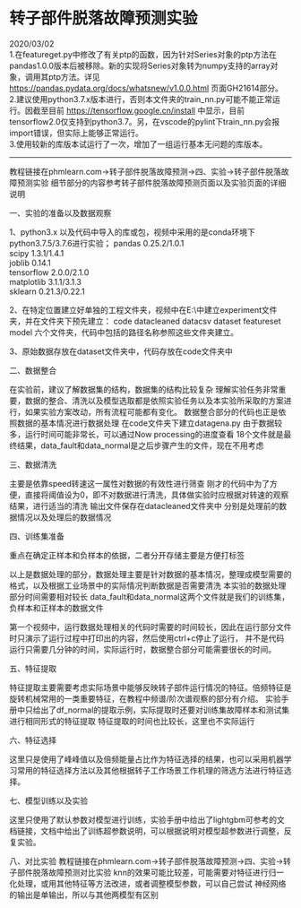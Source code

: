 # 转子部件脱落故障预测实验


2020/03/02   
1.在featureget.py中修改了有关ptp的函数，因为针对Series对象的ptp方法在pandas1.0.0版本后被移除。新的实现将Series对象转为numpy支持的array对象，调用其ptp方法。详见 https://pandas.pydata.org/docs/whatsnew/v1.0.0.html 页面GH21614部分。      
2.建议使用python3.7.x版本进行，否则本文件夹的train_nn.py可能不能正常运行。因截至目前 https://tensorflow.google.cn/install 中显示，目前tensorflow2.0仅支持到python3.7。另，在vscode的pylint下train_nn.py会报import错误，但实际上能够正常运行。   
3.使用较新的库版本试运行了一次，增加了一组运行基本无问题的库版本。

---

教程链接在phmlearn.com->转子部件脱落故障预测->四、实验->转子部件脱落故障预测实验
细节部分的内容参考转子部件脱落故障预测页面以及实验页面的详细说明

一、实验的准备以及数据观察

1、python3.x 以及代码中导入的库或包，视频中采用的是conda环境下python3.7.5/3.7.6进行实验；
pandas 0.25.2/1.0.1   
scipy 1.3.1/1.4.1   
joblib 0.14.1   
tensorflow 2.0.0/2.1.0   
matplotlib 3.1.1/3.1.3   
sklearn 0.21.3/0.22.1   

2、在特定位置建立好单独的工程文件夹，视频中在E:\中建立experiment文件夹，并在文件夹下预先建立：
   code datacleaned datacsv dataset featureset model 六个文件夹，代码中包括的路径名称参照这些文件夹建立。

3、原始数据存放在dataset文件夹中，代码存放在code文件夹中

二、数据整合

在实验前，建议了解数据集的结构，数据集的结构比较复杂
理解实验任务非常重要，数据的整合、清洗以及模型选取都是依照实验任务以及本实验所采取的方案进行，如果实验方案改动，所有流程可能都有变化。
数据整合部分的代码也正是依照数据的基本情况进行数据处理
在code文件夹下建立datagena.py
由于数据较多，运行时间可能非常长，可以通过Now processing的进度查看
18个文件就是最终结果，data_fault和data_normal是之后步骤产生的文件，现在不用考虑

三、数据清洗

主要是依靠speed转速这一属性对数据的有效性进行筛查
刚才的代码中为了方便，直接将阈值设为0，即不对数据进行清洗，具体做实验时应根据对转速的观察结果，进行适当的清洗
输出文件保存在datacleaned文件夹中
分别是处理前的数据情况以及处理后的数据情况

四、训练集准备

重点在确定正样本和负样本的依据，二者分开存储主要是方便打标签

以上是数据处理的部分，数据处理主要是针对数据的基本情况，整理成模型需要的格式，以及根据工业场景中的实际情况判断数据是否需要清洗
本实验的数据处理部分时间需要相对较长
data_fault和data_normal这两个文件就是我们的训练集，负样本和正样本的数据文件

第一个视频中，运行数据处理相关的代码时需要的时间较长，因此在运行部分文件时只演示了运行过程中打印出的内容，然后使用ctrl+c停止了运行，
并不是代码运行只需要几分钟的时间，实际运行时，数据整合部分可能需要很长的时间。

五、特征提取

特征提取主要需要考虑实际场景中能够反映转子部件运行情况的特征。倍频特征是旋转机械常用的一类重要特征，在教程中频谱/阶次谱观察的部分有介绍。
实验手册中只给出了df_normal的提取示例，实际提取时还要对训练集故障样本和测试集进行相同形式的特征提取
特征提取的时间也比较长，这里也不实际运行

六、特征选择

这里只是使用了峰峰值以及倍频能量占比作为特征选择的结果，也可以采用机器学习常用的特征选择方法以及其他根据转子工作场景工作机理的筛选方法进行特征选择。

七、模型训练以及实验

这里只使用了默认参数对模型进行训练，实验手册中给出了lightgbm可参考的文档链接，文档中给出了训练超参数说明，可以根据说明对模型超参数进行调整，反复实验。

八、对比实验
教程链接在phmlearn.com->转子部件脱落故障预测->四、实验->转子部件脱落故障预测对比实验
knn的效果可能比较差，可能需要对特征进行归一化处理，或用其他特征等方法改进，或者调整模型参数，可以自己尝试
神经网络的输出是单输出，所以与其他两模型有区别
